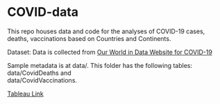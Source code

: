 # COVID-data
This repo houses data and code for the analyses of COVID-19 cases, deaths, vaccinations based on Countries and Continents.

Dataset: Data is collected from [Our World in Data Website for COVID-19](https://ourworldindata.org/covid-deaths) 

Sample metadata is at data/. This folder has the following tables:  
data/CovidDeaths and  
 data/CovidVaccinations.

[Tableau Link](https://public.tableau.com/views/COVID-19DataAnalysis_16242300630070/Dashboard1?:language=en-US&:retry=yes&:display_count=n&:origin=viz_share_link)
